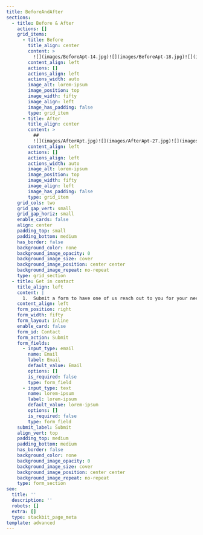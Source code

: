 ```yaml
---
title: BeforeAndAfter
sections:
  - title: Before & After
    actions: []
    grid_items:
      - title: Before
        title_align: center
        content: >
          ![](images/BeforeApt-14.jpg)![](images/BeforeApt-18.jpg)![](images/square-olive.jpg)
        content_align: left
        actions: []
        actions_align: left
        actions_width: auto
        image_alt: lorem-ipsum
        image_position: top
        image_width: fifty
        image_align: left
        image_has_padding: false
        type: grid_item
      - title: After
        title_align: center
        content: >
          ##
          ![](images/AfterApt.jpg)![](images/AfterApt-27.jpg)![](images/smart-saturn.jpg)
        content_align: left
        actions: []
        actions_align: left
        actions_width: auto
        image_alt: lorem-ipsum
        image_position: top
        image_width: fifty
        image_align: left
        image_has_padding: false
        type: grid_item
    grid_cols: two
    grid_gap_vert: small
    grid_gap_horiz: small
    enable_cards: false
    align: center
    padding_top: small
    padding_bottom: medium
    has_border: false
    background_color: none
    background_image_opacity: 0
    background_image_size: cover
    background_image_position: center center
    background_image_repeat: no-repeat
    type: grid_section
  - title: Get in contact
    title_align: left
    content: |
      1.  Submit a form to have one of us reach out to you for your needs!
    content_align: left
    form_position: right
    form_width: fifty
    form_layout: inline
    enable_card: false
    form_id: Contact
    form_action: Submit
    form_fields:
      - input_type: email
        name: Email
        label: Email
        default_value: Email
        options: []
        is_required: false
        type: form_field
      - input_type: text
        name: lorem-ipsum
        label: lorem-ipsum
        default_value: lorem-ipsum
        options: []
        is_required: false
        type: form_field
    submit_label: Submit
    align_vert: top
    padding_top: medium
    padding_bottom: medium
    has_border: false
    background_color: none
    background_image_opacity: 0
    background_image_size: cover
    background_image_position: center center
    background_image_repeat: no-repeat
    type: form_section
seo:
  title: ''
  description: ''
  robots: []
  extra: []
  type: stackbit_page_meta
template: advanced
---
```

